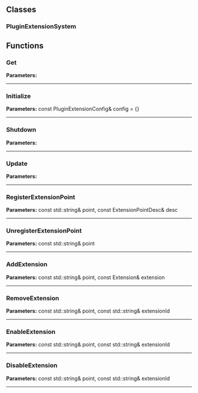 
## Classes

### PluginExtensionSystem




## Functions

### Get



**Parameters:** 

---

### Initialize



**Parameters:** const PluginExtensionConfig& config = {}

---

### Shutdown



**Parameters:** 

---

### Update



**Parameters:** 

---

### RegisterExtensionPoint



**Parameters:** const std::string& point, const ExtensionPointDesc& desc

---

### UnregisterExtensionPoint



**Parameters:** const std::string& point

---

### AddExtension



**Parameters:** const std::string& point, const Extension& extension

---

### RemoveExtension



**Parameters:** const std::string& point, const std::string& extensionId

---

### EnableExtension



**Parameters:** const std::string& point, const std::string& extensionId

---

### DisableExtension



**Parameters:** const std::string& point, const std::string& extensionId

---

